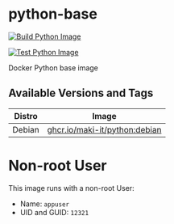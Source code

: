 # python-base

[![Build Python Image](https://github.com/maki-it/python/actions/workflows/build-python-debian.yaml/badge.svg?branch=main)](https://github.com/maki-it/python/actions/workflows/build-python-debian.yaml)

[![Test Python Image](https://github.com/maki-it/python/actions/workflows/test-python-debian.yaml/badge.svg)](https://github.com/maki-it/python/actions/workflows/test-python-debian.yaml)

Docker Python base image

## Available Versions and Tags

| Distro 	| Image               	|
|--------	|--------------------	|
| Debian 	| [ghcr.io/maki-it/python:debian](https://github.com/orgs/maki-it/packages?repo_name=python-base-image) 	|

# Non-root User
This image runs with a non-root User:
- Name: `appuser` 
- UID and GUID: `12321`
